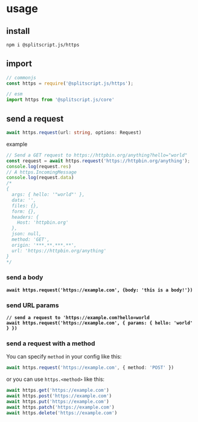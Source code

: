 # usage

## install

```bash
npm i @splitscript.js/https
```

## import

```javascript
// commonjs
const https = require('@splitscript.js/https');

// esm
import https from '@splitscript.js/core'
```

## send a request

```typescript
await https.request(url: string, options: Request)
```

example

```typescript
// Send a GET request to https://httpbin.org/anything?hello="world"
const request = await https.request('https://httpbin.org/anything');
console.log(request.res)
// A https.IncomingMessage
console.log(request.data)
/*
{
  args: { hello: '"world"' },
  data: '',
  files: {},
  form: {},
  headers: {
    Host: 'httpbin.org'
  },
  json: null,
  method: 'GET',
  origin: '***.**.***.**',
  url: 'https://httpbin.org/anything'
}
*/
```

### send a body

<pre class="language-typescript"><code class="lang-typescript"><strong>await https.request('https://example.com', {body: 'this is a body!'})
</strong></code></pre>

### send URL params

<pre class="language-typescript"><code class="lang-typescript"><strong>// send a request to 'https://example.com?hello=world
</strong><strong>await https.request('https://example.com', { params: { hello: 'world' } })
</strong></code></pre>

### send a request with a method

You can specify `method` in your config like this:

```typescript
await https.request('https://example.com', { method: 'POST' })
```

or you can use `https.<method>` like this:

```typescript
await https.get('https://example.com')
await https.post('https://example.com')
await https.put('https://example.com')
await https.patch('https://example.com')
await https.delete('https://example.com')
```
